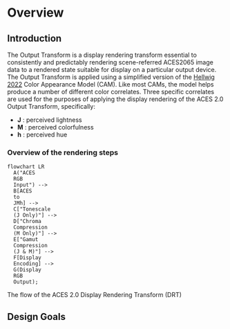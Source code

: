 Overview
========


Introduction
------------
The Output Transform is a display rendering transform essential to consistently and predictably rendering scene-referred ACES2065 image data to a rendered state suitable for display on a particular output device. The Output Transform is applied using a simplified version of the [Hellwig 2022](https://doi.org/10.1002/col.22792) Color Appearance Model (CAM). Like most CAMs, the model helps produce a number of different color correlates. Three specific correlates are used for the purposes of applying the display rendering of the ACES 2.0 Output Transform, specifically:

- **J** : perceived lightness
- **M** : perceived colorfulness
- **h** : perceived hue

### Overview of the rendering steps
``` mermaid
flowchart LR
  A("ACES 
  RGB 
  Input") --> 
  B[ACES 
  to 
  JMh] --> 
  C["Tonescale 
  (J Only)"] --> 
  D["Chroma 
  Compression 
  (M Only)"] --> 
  E["Gamut 
  Compression 
  (J & M)"] --> 
  F[Display 
  Encoding] --> 
  G(Display 
  RGB 
  Output);
```
<figcaption>The flow of the ACES 2.0 Display Rendering Transform (DRT)</figcaption>

Design Goals
------------
